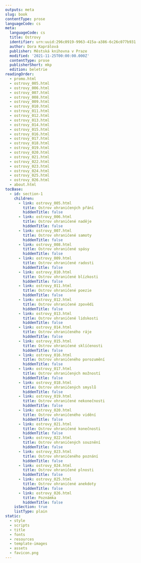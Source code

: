 ```yaml
---
outputs: meta
slug: book
contentType: prose
languageCode: cs
meta:
  languageCode: cs
  title: Ostrovy
  identifier: urn:uuid:296c0919-9963-415a-a386-6c26c077b931
  author: Dora Kaprálová
  publisher: Městská knihovna v Praze
  modified: '2021-11-25T00:00:00.000Z'
  contentType: prose
  publisherShort: mkp
  edition: beletrie
readingOrder:
  - promo.html
  - ostrovy_005.html
  - ostrovy_006.html
  - ostrovy_007.html
  - ostrovy_008.html
  - ostrovy_009.html
  - ostrovy_010.html
  - ostrovy_011.html
  - ostrovy_012.html
  - ostrovy_013.html
  - ostrovy_014.html
  - ostrovy_015.html
  - ostrovy_016.html
  - ostrovy_017.html
  - ostrovy_018.html
  - ostrovy_019.html
  - ostrovy_020.html
  - ostrovy_021.html
  - ostrovy_022.html
  - ostrovy_023.html
  - ostrovy_024.html
  - ostrovy_025.html
  - ostrovy_026.html
  - about.html
tocBase:
  - id: section-1
    children:
      - link: ostrovy_005.html
        title: Ostrov ohraničených přání
        hiddenTitle: false
      - link: ostrovy_006.html
        title: Ostrov ohraničené naděje
        hiddenTitle: false
      - link: ostrovy_007.html
        title: Ostrov ohraničené samoty
        hiddenTitle: false
      - link: ostrovy_008.html
        title: Ostrov ohraničené spásy
        hiddenTitle: false
      - link: ostrovy_009.html
        title: Ostrov ohraničené radosti
        hiddenTitle: false
      - link: ostrovy_010.html
        title: Ostrov ohraničené blízkosti
        hiddenTitle: false
      - link: ostrovy_011.html
        title: Ostrov ohraničené poezie
        hiddenTitle: false
      - link: ostrovy_012.html
        title: Ostrov ohraničené zpovědi
        hiddenTitle: false
      - link: ostrovy_013.html
        title: Ostrov ohraničené lidskosti
        hiddenTitle: false
      - link: ostrovy_014.html
        title: Ostrov ohraničeného ráje
        hiddenTitle: false
      - link: ostrovy_015.html
        title: Ostrov ohraničené sklíčenosti
        hiddenTitle: false
      - link: ostrovy_016.html
        title: Ostrov ohraničeného porozumění
        hiddenTitle: false
      - link: ostrovy_017.html
        title: Ostrov ohraničených možností
        hiddenTitle: false
      - link: ostrovy_018.html
        title: Ostrov ohraničených smyslů
        hiddenTitle: false
      - link: ostrovy_019.html
        title: Ostrov ohraničené nekonečnosti
        hiddenTitle: false
      - link: ostrovy_020.html
        title: Ostrov ohraničeného vidění
        hiddenTitle: false
      - link: ostrovy_021.html
        title: Ostrov ohraničené konečnosti
        hiddenTitle: false
      - link: ostrovy_022.html
        title: Ostrov ohraničených souznění
        hiddenTitle: false
      - link: ostrovy_023.html
        title: Ostrov ohraničeného poznání
        hiddenTitle: false
      - link: ostrovy_024.html
        title: Ostrov ohraničené plnosti
        hiddenTitle: false
      - link: ostrovy_025.html
        title: Ostrov ohraničené anekdoty
        hiddenTitle: false
      - link: ostrovy_026.html
        title: Poznámka
        hiddenTitle: false
    isSection: true
    listType: plain
static:
  - style
  - scripts
  - title
  - fonts
  - resources
  - template-images
  - assets
  - favicon.png
---
```

